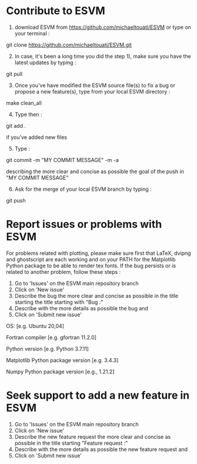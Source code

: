 # Contribute to ESVM 

1) download ESVM from https://github.com/michaeltouati/ESVM or type on your terminal : 

git clone https://github.com/michaeltouati/ESVM.git

2) In case, it's been a long time you did the step 1), make sure you have the latest updates by typing : 

git pull

3) Once you've have modified the ESVM source file(s) to fix a bug or propose a new feature(s), type from your local ESVM directory : 

make clean_all 

4) Type then : 

git add . 

if you've added new files

5) Type : 

git commit -m "MY COMMIT MESSAGE" -m -a 

describing the more clear and concise as possible the goal of the push in "MY COMMIT MESSAGE"

6) Ask for the merge of your local ESVM branch by typing : 

git push

# Report issues or problems with ESVM 

For problems related with plotting, please make sure first that LaTeX, dvipng and ghostscript are each working and on your PATH for the Matplotlib Python package to be able to render tex fonts.
If the bug persists or is related to another problem, follow these steps :
1) Go to 'Issues' on the ESVM main repository branch
2) Click on 'New issue'
4) Describe the bug the more clear and concise as possible in the title starting the title starting with "Bug :"
5) Describe with the more details as possible the bug and
6) Click on 'Submit new issue'

OS: [e.g. Ubuntu 20,04]

Fortran compiler [e.g. gfortran 11.2.0]

Python version [e.g. Python 3.7.11]

Matplotlib Python package version [e.g. 3.4.3]

Numpy Python package version [e.g., 1.21.2]

# Seek support to add a new feature in ESVM

1) Go to 'Issues' on the ESVM main repository branch
2) Click on 'New issue'
4) Describe the new feature request the more clear and concise as possible in the title starting "Feature request :"
5) Describe with the more details as possible the new feature request and
6) Click on 'Submit new issue'

